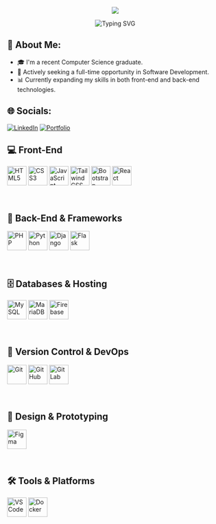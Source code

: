 <!-- HERO BANNER -->
<p align="center">
  <img src="https://capsule-render.vercel.app/api?type=waving&color=0:fc7303,100:ffb347&height=200&section=header&text=Hi%20There!%20I'm%20John%20Patrick%20Marasigan%20👨‍💻&fontSize=30&animation=fadeIn&fontColor=ffffff"/>
</p>

<p align="center">
  <img src="https://readme-typing-svg.demolab.com?font=Fira+Code&weight=500&size=22&pause=1000&center=true&width=435&lines=Full+Stack+Developer+%7C+CS+Graduate;React+%2F+Tailwind+%2F+Django+Enthusiast;Passionate+about+Learning+and+Building" alt="Typing SVG" />
</p>

## 🚀 About Me:
- 🎓 I'm a recent Computer Science graduate.
- 💼 Actively seeking a full-time opportunity in Software Development.
- 📊 Currently expanding my skills in both front-end and back-end technologies.

## 🌐 Socials:
[![LinkedIn](https://img.shields.io/badge/LinkedIn-%230077B5.svg?&logo=linkedin&logoColor=white)](https://www.linkedin.com/in/jpmaradev/)
[![Portfolio](https://img.shields.io/badge/Portfolio-%2300aaff.svg?&logo=portfolio&logoColor=white)](https://personal-portfolio-orcin-two.vercel.app)


<h2>💻 Front-End</h2>
<p align="left">
  <img src="https://cdn.jsdelivr.net/gh/devicons/devicon/icons/html5/html5-original.svg" alt="HTML5" width="45" height="45"/>
  <img src="https://cdn.jsdelivr.net/gh/devicons/devicon/icons/css3/css3-original.svg" alt="CSS3" width="45" height="45"/>
  <img src="https://cdn.jsdelivr.net/gh/devicons/devicon/icons/javascript/javascript-original.svg" alt="JavaScript" width="45" height="45"/>
  <img src="https://cdn.jsdelivr.net/gh/devicons/devicon/icons/tailwindcss/tailwindcss-original.svg" alt="Tailwind CSS" width="45" height="45"/>
  <img src="https://cdn.jsdelivr.net/gh/devicons/devicon/icons/bootstrap/bootstrap-original.svg" alt="Bootstrap" width="45" height="45"/>
  <img src="https://cdn.jsdelivr.net/gh/devicons/devicon/icons/react/react-original.svg" alt="React" width="45" height="45"/>
</p>
<br>

<h2>🧱 Back-End & Frameworks</h2>
<p align="left">
  <img src="https://cdn.jsdelivr.net/gh/devicons/devicon/icons/php/php-original.svg" alt="PHP" width="45" height="45"/>
  <img src="https://cdn.jsdelivr.net/gh/devicons/devicon/icons/python/python-original.svg" alt="Python" width="45" height="45"/>
  <img src="https://cdn.jsdelivr.net/gh/devicons/devicon/icons/django/django-plain.svg" alt="Django" width="45" height="45"/>
  <img src="https://cdn.jsdelivr.net/gh/devicons/devicon/icons/flask/flask-original.svg" alt="Flask" width="45" height="45"/>
</p>
<br>

<h2>🗄️ Databases & Hosting</h2>
<p align="left">
  <img src="https://cdn.jsdelivr.net/gh/devicons/devicon/icons/mysql/mysql-original.svg" alt="MySQL" width="45" height="45"/>
  <img src="https://cdn.jsdelivr.net/gh/devicons/devicon/icons/mariadb/mariadb-original.svg" alt="MariaDB" width="45" height="45"/>
  <img src="https://cdn.jsdelivr.net/gh/devicons/devicon/icons/firebase/firebase-plain.svg" alt="Firebase" width="45" height="45"/>
</p>
<br>

<h2>🔧 Version Control & DevOps</h2>
<p align="left">
  <img src="https://cdn.jsdelivr.net/gh/devicons/devicon/icons/git/git-original.svg" alt="Git" width="45" height="45"/>
  <img src="https://cdn.jsdelivr.net/gh/devicons/devicon/icons/github/github-original.svg" alt="GitHub" width="45" height="45"/>
  <img src="https://cdn.jsdelivr.net/gh/devicons/devicon/icons/gitlab/gitlab-original.svg" alt="GitLab" width="45" height="45"/>
</p>
<br>

<h2>🎨 Design & Prototyping</h2>
<p align="left">
  <img src="https://cdn.jsdelivr.net/gh/devicons/devicon/icons/figma/figma-original.svg" alt="Figma" width="45" height="45"/>
</p>
<br>

<h2>🛠️ Tools & Platforms</h2>
<p align="left">
  <img src="https://cdn.jsdelivr.net/gh/devicons/devicon/icons/vscode/vscode-original.svg" alt="VSCode" width="45" height="45"/>
  <img src="https://cdn.jsdelivr.net/gh/devicons/devicon/icons/docker/docker-original.svg" alt="Docker" width="45" height="45"/>
</p>
<br>

